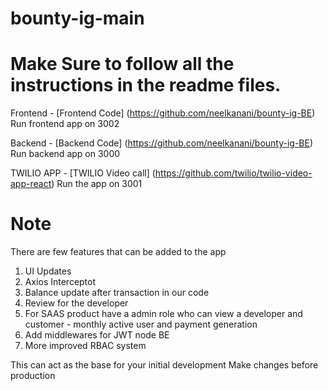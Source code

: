 # bounty-ig-main

# Make Sure to follow all the instructions in the readme files.

Frontend - [Frontend Code] (https://github.com/neelkanani/bounty-ig-BE) 
Run frontend app on 3002

Backend - [Backend Code] (https://github.com/neelkanani/bounty-ig-BE)
Run backend app on 3000

TWILIO APP - [TWILIO Video call] (https://github.com/twilio/twilio-video-app-react)
Run the app on 3001

# Note

There are few features that can be added to the app 
1. UI Updates
2. Axios Interceptot
3. Balance update after transaction in our code
4. Review for the developer
5. For SAAS product have a admin role who can view a developer and customer - monthly active user and payment generation
6. Add middlewares for JWT node BE
7. More improved RBAC system

This can act as the base for your initial development 
Make changes before production

